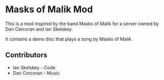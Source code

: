 # Masks of Malik Mod

This is a mod inspired by the band Masks of Malik for a server owned by Dan Corcoran and Ian Skelskey.

It contains a demo disc that plays a song by Masks of Malik.

## Contributors

- Ian Skelskey - Code
- Dan Corcoran - Music
